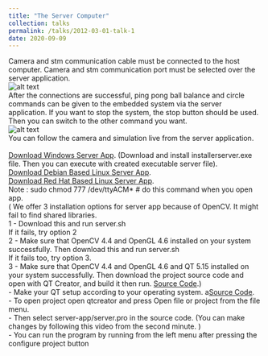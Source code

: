 ```yaml
---
title: "The Server Computer"
collection: talks
permalink: /talks/2012-03-01-talk-1
date: 2020-09-09
---
```


Camera and stm communication cable must be connected to the host computer.
Camera and stm communication port must be selected over the server application.
<br>
![alt text](1.jpg "Title")
<br>
After the connections are successful, ping pong ball balance and circle commands can be
given to the embedded system via the server application. If you want to stop the system,
the stop button should be used. Then you can switch to the other command you want.
<br>
![alt text](2.jpg "Title")
<br>
You can follow the camera and simulation live from the server application.
<br><br>
[Download Windows Server App](https://drive.google.com/file/d/1MOHLHYeqwyu88tilU3LuwtClniOyEfKr/view?usp=sharing). (Download and install installerserver.exe file. Then you can execute with created executable server file).<br>
[Download Debian Based Linux Server App](https://drive.google.com/file/d/1zlhuZJRsyQbLbgAfyA3k_4q8ECMD1tWT/view?usp=sharing).<br>
[Download Red Hat Based Linux Server App](https://drive.google.com/file/d/1-szmUWDnNqYDfc6aIumJfNsbrYPDxxjh/view?usp=sharing).<br>
Note : sudo chmod 777 /dev/ttyACM* # do this command when you open app. <br>
( We offer 3 installation options for server app because of OpenCV. It might fail to find shared libraries.<br>
  1 - Download this and run server.sh<br>
  If it fails, try option 2<br>
  2 - Make sure that OpenCV 4.4 and OpenGL 4.6 installed on your system successfully. Then download this and run server.sh<br>
  If it fails too, try option 3.<br>
  3 - Make sure that OpenCV 4.4 and OpenGL 4.6 and QT 5.15 installed on your system successfully. Then download the project source code and open with QT Creator, and build it then run. [Source Code](https://drive.google.com/file/d/1IzxJE7Hz5Um6u59_gSusWgpBR9nzZjx8/view?usp=sharing).) <br>
    - Make your QT setup according to your operating system. a[Source Code](https://download.qt.io/official_releases/qt/5.14/5.14.2/). <br>
    - To open project open qtcreator and press Open file or project from the file menu. <br>
    - Then select server-app/server.pro in the source code. (You can make changes by following this video from the second minute. )<br>
    - You can run the program by running from the left menu after pressing the configure project button<br>
